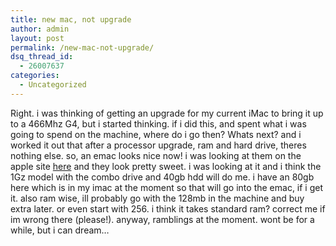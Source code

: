 ```yaml
---
title: new mac, not upgrade
author: admin
layout: post
permalink: /new-mac-not-upgrade/
dsq_thread_id:
  - 26007637
categories:
  - Uncategorized
---
```

Right. i was thinking of getting an upgrade for my current iMac to bring it up to a 466Mhz G4, but i started thinking. if i did this, and spent what i was going to spend on the machine, where do i go then? Whats next? and i worked it out that after a processor upgrade, ram and hard drive, theres nothing else. so, an emac looks nice now! i was looking at them on the apple site [here][1] and they look pretty sweet. i was looking at it and i think the 1Gz model with the combo drive and 40gb hdd will do me. i have an 80gb here which is in my imac at the moment so that will go into the emac, if i get it. also ram wise, ill probably go with the 128mb in the machine and buy extra later. or even start with 256. i think it takes standard ram? correct me if im wrong there (please!). anyway, ramblings at the moment. wont be for a while, but i can dream&#8230;

 [1]: http://www.apple.com/emac
